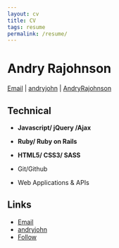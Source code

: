 ```yaml
---
layout: cv
title: CV
tags: resume
permalink: /resume/
---
```

# Andry Rajohnson

<div id="webaddress">
<a href="mailto:andry1287@gmail.com">Email</a>
|
<i class="fa fa-github"></i> <a href="http://github.com/andryjohn">andryjohn</a>
|
<i class="fa fa-twitter"></i> <a href="http://twitter.com/RajohnsonAndry">AndryRajohnson</a>
</div>



## Technical

* **Javascript/ jQuery /Ajax**
* **Ruby/ Ruby on Rails**
* **HTML5/ CSS3/ SASS**


* Git/Github

* Web Applications & APIs

## Links

* <i class="fa fa-envelope"></i> <a href="mailto:andry1287@gmail.com">Email</a><br />
* <i class="fa fa-github"></i> <a href="http://github.com/andryjohn">andryjohn</a><br />
*  <i class="fa fa-twitter"></i> <a href="http://twitter.com/RajohnsonAndry">Follow</a><br />

<!-- ### Footer

Last updated: May 2013 -->
